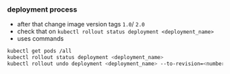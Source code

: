 ### deployment process

* after that change image version tags `1.0`/ `2.0`
* check that on `kubectl rollout status deployment <deployment_name>`
* uses commands 
```Bash
kubectl get pods /all
kubectl rollout status deployment <deployment_name>
kubectl rollout undo deployment <deployment_name> --to-revision=<number>
```

